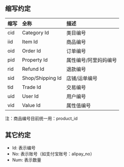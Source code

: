 ## 缩写约定 ##
| **缩写** | **全称** | **描述** |
|:-------|:-------|:-------|
| cid    | Category Id | 类目编号   |
| iid    | Item Id | 商品编号   |
| oid    | Order Id | 订单编号   |
| pid    | Property Id | 属性编号/阿里妈妈编号 |
| rid    | Refund Id | 退款编号   |
| sid    | Shop/Shipping Id | 店铺/运单编号 |
| tid    | Trade Id | 交易编号   |
| uid    | User Id | 用户编号   |
| vid    | Value Id | 属性值编号  |

注：商品编号目前统一用：product\_id

## 其它约定 ##
  * Id: 表示编号
  * No: 表示账号（如支付宝账号：alipay\_no）
  * Num: 表示数量